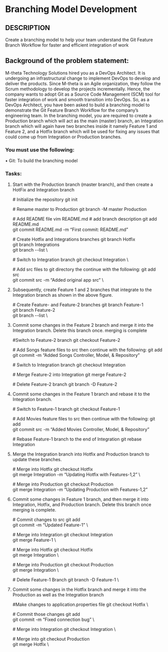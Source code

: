 # Branching Model Development

## DESCRIPTION
Create a branching model to help your team understand the Git Feature Branch Workflow for faster and efficient integration of work

## Background of the problem statement:
M-theta Technology Solutions hired you as a DevOps Architect. It is undergoing an infrastructural change to implement DevOps to develop and deliver the products. Since M-theta is an Agile organization, they follow the Scrum methodology to develop the projects incrementally. Hence, the company wants to adopt Git as a Source Code Management (SCM) tool for faster integration of work and smooth transition into DevOps.
So, as a DevOps Architect, you have been asked to build a branching model to demonstrate the Git Feature Branch Workflow for the company’s engineering team. In the branching model, you are required to create a Production branch which will act as the main (master) branch, an Integration branch which will again have two branches inside it namely Feature 1 and Feature 2, and a Hotfix branch which will be used for fixing any issues that could come up from Integration or Production branches.

### You must use the following:
•	Git: To build the branching model

### Tasks:
1. Start with the Production branch (master branch), and then create a HotFix  and Integration branch


    \# Initialize the repository
        git init 
    
    \# Rename master to Production
    git branch -M master Production 
    
    \# Add README file
    vim README.md # add branch description
    git add README.md \
    git commit README.md -m “First commit: README.md”
    
    \# Create Hotfix and Integrations branches
    git branch Hotfix \
    git branch Integrations \
    git branch --list \


    \# Switch to Integration branch 
    git checkout Integration \
    
    \# Add src files to git directory the continue with the following:
    git add src \
    git commit src -m “Added original app src” \

2. Subsequently, create Feature 1 and 2 branches that integrate to the Integration branch as shown in the above figure.
    
    
    \# Create Feature- and Feature-2 branches
    git branch Feature-1 \
    git branch Feature-2 \
    git branch --list \

3. Commit some changes in the Feature 2 branch and merge it into the Integration branch. Delete this branch once. 
merging is complete


    \#Switch to Feature-2 branch
    git checkout Feature-2 

    \# Add Songs feature files to src then continue with the following:
    git add <files> \
    git commit <files> -m “Added Songs Controller, Model, & Repository”

    \# Switch to Integration branch
    git checkout Integration 

    \# Merge Feature-2 into Integration
    git merge Feature-2

    \# Delete Feature-2 branch
    git branch -D Feature-2

4. Commit some changes in the Feature 1 branch and rebase it to the Integration branch.


    \# Switch to Feature-1 branch 
    git checkout Feature-1

    \# Add Movies feature files to src then continue with the following:
    git add <files> \
    git commit src <files> -m “Added Movies Controller, Model, & Repository”

    \# Rebase Feature-1 branch to the end of Integration
    git rebase Integration

5. Merge the Integration branch into Hotfix and Production branch to update these branches.


    \# Merge into Hotfix 
    git checkout Hotfix \
    git merge Integration -m “Updating Hotfix with Features-1,2” \

    \# Merge into Production
    git checkout Production \
    git merge Integration -m “Updating Production with Features-1,2”

6. Commit some changes in Feature 1 branch, and then merge it into Integration, Hotfix, and Production branch. Delete 
this branch once merging is complete.


    \# Commit changes to src
    git add <files> \
    git commit <files> -m “Updated Feature-1” \

    \# Merge into Integration
    git checkout Integration \
    git merge Feature-1 \

    \# Merge into Hotfix
    git checkout Hotfix \
    git merge Integration \

    \# Merge into Production
    git checkout Production \
    git merge Integration \
    
    \# Delete Feature-1 Branch
    git branch -D Feature-1 \

7. Commit some changes in the Hotfix branch and merge it into the Production as well as the Integration branch


    \#Make changes to application.properties file
    git checkout Hotfix \

    \# Commit those changes
    git add <files> \
    git commit <files> -m “Fixed connection bug” \

    \# Merge into Integration
    git checkout Integration \

    \# Merge into
    git checkout Production \
    git merge Hotfix \